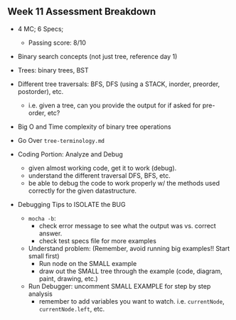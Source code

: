 ## Week 11 Assessment Breakdown
- 4 MC; 6 Specs; 
  - Passing score: 8/10
  
- Binary search concepts (not just tree, reference day 1)
- Trees: binary trees, BST
- Different tree traversals: BFS, DFS (using a STACK, inorder, preorder, postorder), etc.
  - i.e. given a tree, can you provide the output for if asked for pre-order, etc?
- Big O and Time complexity of binary tree operations
- Go Over `tree-terminology.md`

- Coding Portion: Analyze and Debug
  - given almost working code, get it to work (debug).
  - understand the different traversal DFS, BFS, etc.
  - be able to debug the code to work properly w/ the methods used correctly for the given datastructure.

- Debugging Tips to ISOLATE the BUG
  - `mocha -b`: 
    - check error message to see what the output was vs. correct answer.
    - check test specs file for more examples
  - Understand problem: (Remember, avoid running big examples!! Start small first)
    - Run node on the SMALL example
    - draw out the SMALL tree through the example (code, diagram, paint, drawing, etc.)
  - Run Debugger: uncomment SMALL EXAMPLE for step by step analysis 
    - remember to add variables you want to watch. i.e. `currentNode`, `currentNode.left`, etc.